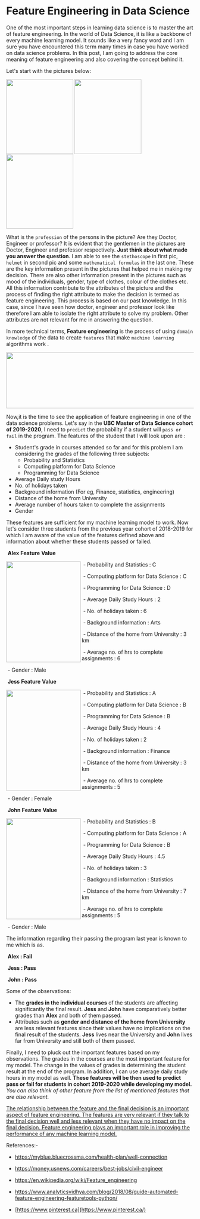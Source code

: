 #  Feature Engineering in Data Science



One of the most important steps in learning data science is to master the art of feature engineering. In the world of Data Science, it is like a backbone of every machine learning model. It sounds like a very fancy word and I am sure you have encountered this term many times in case you have worked on data science problems. In this post, I am going to address the core meaning of feature engineering and also covering the concept behind it.

Let's start with the pictures below:

<img src="https://amank90.github.io/images//doctor.PNG" width="180" height="200" align="left"/><img src="https://amank90.github.io/images//engineer.JPG" width="180" height="200" align="middle"/><img src="https://amank90.github.io/images//prof.JPG" width="180" height = 200 align="middle"/>





What is the `profession` of the persons in the picture? Are they Doctor, Engineer or professor? It is evident that the gentlemen in the pictures are Doctor, Engineer and professor respectively.  **Just think about what made you answer the question**. I am able to see the `stethoscope` in first pic, `helmet` in second pic and some `mathematical formulas` in the last one.  These are the key information present in the pictures that helped me in making my decision.  There are also other information present in the pictures such as mood of the individuals, gender, type of clothes, colour of the clothes etc.  All this information contribute to the attributes of the picture and the process of finding the right attribute to make the decision is termed as feature engineering. This process is based on our past knowledge. In this case, since I have seen how doctor, engineer and professor look like therefore I am able to isolate the right attribute to solve my problem.  Other attributes are not relevant for me in answering the question.

In more technical terms, **Feature engineering**  is the process of using `domain knowledge` of the data to create `features` that make `machine learning` algorithms work .

<img src="https://amank90.github.io/images//feature1.jpg" width="600" height="150" align="middle"/>

Now,it is the time to see the application of feature engineering in one of the data science problems. Let's say in the **UBC Master of Data Science cohort of 2019-2020**, I need to `predict` the probability if a student will `pass or fail` in the program.  The features of the student that I will look upon are :

- Student's grade in courses attended so far and for this problem I am considering the grades of the following three subjects:
  - Probability and Statistics
  - Computing platform for Data Science
  - Programming for Data Science
- Average Daily study Hours
- No. of holidays taken
- Background information (For eg, Finance, statistics, engineering)
- Distance of the home from University
- Average number of hours taken to complete the assignments
- Gender

These features are sufficient for my machine learning model to work. Now let's consider three students from the previous year cohort of 2018-2019 for which I am aware of the value of the features defined above and information about whether these students passed or failed.



​                     **Alex**								         	**Feature**																	**Value**

​		- Probability and Statistics										:		C <img src="https://amank90.github.io/images//student1.jpg" width="200" height="270" align="left"/>

​		-  Computing platform for Data Science				:		C

​		-  Programming for Data Science							:		D			

​		-  Average Daily Study Hours						  	 	 	:		2	 	

​		-  No. of holidays taken											:		 6

​		-  Background information							   			:	Arts

​		-  Distance of the home from University				:		3 km				

​		-  Average no. of hrs to complete assignments	:		6

​														-  Gender																	 :		Male





​					**Jess**								         	**Feature**																		**Value**

​		- Probability and Statistics										:		A <img src="https://amank90.github.io/images//student2.jpg" width="200" height="270" align="left"/>

​		-  Computing platform for Data Science				:		B

​		-  Programming for Data Science							:		B			

​		-  Average Daily Study Hours						  	 		:		4

​		-  No. of holidays taken											 :		 2

​		-  Background information							   		 	:		Finance

​		-  Distance of the home from University				:		3 km				

​		-  Average no. of hrs to complete assignments	:		5

​														-  Gender																	 :		Female



​					**John**								         	**Feature**																	**Value**

​		- Probability and Statistics										:		B <img src="https://amank90.github.io/images//student3.jpg" width="200" height="270" align="left"/>

​		-  Computing platform for Data Science				:		A

​		-  Programming for Data Science							:		B			

​		-  Average Daily Study Hours						  	 		:		4.5

​		-  No. of holidays taken											:		 3

​		-  Background information							   			:	Statistics

​		-  Distance of the home from University				:		7 km				

​		-  Average no. of hrs to complete assignments	:		5

​														-  Gender																	 :		Male





The information regarding their passing the program last year is known to me which is as.

​																**Alex 	: 		Fail**

​																**Jess      :     Pass**

​																**John     :     Pass**



Some of the observations:

-  The **grades in the individual courses** of the students are affecting significantly the final result. **Jess** and **John** have comparatively better grades than **Alex** and both of them passed.
- Attributes such as **gender and distance of the home from University** are less relevant features since their values have no implications on the final result of the students. **Jess** lives near the University and  **John** lives far from University and still both of them passed. 

Finally, I need to pluck out the important features based on my observations. The grades in the courses are the most important feature for my model. The change in the values of grades is determining the student result at the end of the program. In addition, I can use average daily study hours in my model as well. **These features will be then used to predict pass or fail for students in cohort 2019-2020 while developing my model.**  *You can also think of other feature from the list of mentioned features that are also relevant.*

<u>The relationship between the feature and the final decision is an important aspect of feature engineering. The features are very relevant if they talk to the final decision well and less relevant when they have no impact on the final decision. Feature engineering plays an important role in improving the performance of any machine learning model.</u>



References:-

- https://myblue.bluecrossma.com/health-plan/well-connection

- https://money.usnews.com/careers/best-jobs/civil-engineer

- https://en.wikipedia.org/wiki/Feature_engineering

- https://www.analyticsvidhya.com/blog/2018/08/guide-automated-feature-engineering-featuretools-python/
- [https://www.pinterest.ca](https://www.pinterest.ca/)
